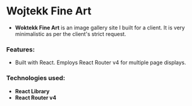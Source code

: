 # Wojtekk Fine Art

- **Woktekk Fine Art** is an image gallery site I built for a client. It is very minimalistic as per the client's strict request.

### Features:

  - Built with React. Employs React Router v4 for multiple page displays.

### Technologies used:

- **React Library**
- **React Router v4**
